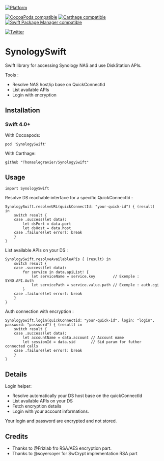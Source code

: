 [![Platform](https://img.shields.io/badge/Platforms-iOS%20%7CmacOS%20%7C%20watchOS%20%7C%20tvOS-4E4E4E.svg?colorA=28a745)](#installation)

[![CocoaPods compatible](https://img.shields.io/badge/CocoaPods-compatible-brightgreen.svg?style=flat&colorA=28a745&&colorB=4E4E4E)](https://github.com/Thomaslegravier/SynologySwift)
[![Carthage compatible](https://img.shields.io/badge/Carthage-compatible-brightgreen.svg?style=flat&colorA=28a745&&colorB=4E4E4E)](https://github.com/Thomaslegravier/SynologySwift)
[![Swift Package Manager compatible](https://img.shields.io/badge/SPM-compatible-brightgreen.svg?style=flat&colorA=28a745&&colorB=4E4E4E)](https://github.com/Thomaslegravier/SynologySwift)

[![Twitter](https://img.shields.io/badge/Twitter-@lebasalte-blue.svg?style=flat)](https://twitter.com/lebasalte)

# SynologySwift
Swift library for accessing Synology NAS and use DiskStation APIs.

Tools :
- Resolve NAS host/ip base on QuickConnectId
- List available APIs
- Login with encryption

Installation
------------

### Swift 4.0+

With Cocoapods:

```
pod 'SynologySwift'
```

With Carthage:

```
github "Thomaslegravier/SynologySwift"
```

Usage
-----
```
import SynologySwift
```

Resolve DS reachable interface for a specific QuickConnectId :

```
SynologySwift.resolveURL(quickConnectId: "your-quick-id") { (result) in
    switch result {
    case .success(let data):
        let dsPort = data.port
        let dsHost = data.host
    case .failure(let error): break
    }
}
```

List available APIs on your DS :

```
SynologySwift.resolveAvailableAPIs { (result) in
    switch result {
    case .success(let data):
        for service in data.apiList! {
            let serviceName = service.key        // Exemple : SYNO.API.Auth
            let servicePath = service.value.path // Exemple : auth.cgi
        }
    case .failure(let error): break
    }
}
```

Auth connection with encryption :

```
SynologySwift.login(quickConnectid: "your-quick-id", login: "login", password: "password") { (result) in
    switch result {
    case .success(let data):
        let accountName = data.account // Account name
        let sessionId = data.sid       // Sid param for futher connected calls
    case .failure(let error): break
    }
}
```

Details
-------

Login helper: 
- Resolve automatically your DS host base on the quickConnectId
- List available APIs on your DS
- Fetch encryption details
- Login with your account informations.

Your login and password are encrypted and not stored.

Credits
-------

- Thanks to @Frizlab fro RSA/AES encryption part.
- Thanks to @soyersoyer for SwCrypt implementation RSA part
